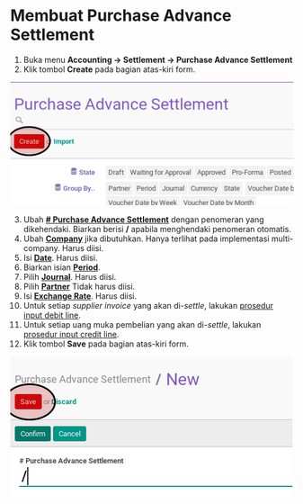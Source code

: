 # Membuat Purchase Advance Settlement

1. Buka menu **Accounting -> Settlement -> Purchase Advance Settlement**
2. Klik tombol **Create** pada bagian atas-kiri form.

![](../../img/purchase-advance-settlement/tombol-create.png)

3. Ubah **[# Purchase Advance Settlement](./penjelasan.md#field-name)** dengan penomeran yang dikehendaki. Biarkan berisi **/** apabila menghendaki penomeran otomatis.
4. Ubah **[Company](./penjelasan.md#field-company)** jika dibutuhkan. Hanya terlihat pada implementasi multi-company. Harus diisi.
5. Isi **[Date](./penjelasan.md#field-date)**. Harus diisi.
6. Biarkan isian **[Period](./penjelasan.md#field-period)**.
7. Pilih **[Journal](./penjelasan.md#field-journal)**. Harus diisi.
8. Pilih **[Partner](./penjelasan.md#field-partner)** Tidak harus diisi.
9. Isi **[Exchange Rate](./penjelasan.md#field-exchange-rate)**. Harus diisi.
10. <a name="langkah-10">Untuk</a> setiap *supplier invoice* yang akan di-*settle*, lakukan [prosedur input debit line](./debit-line.md).
11. <a name="langkah-10">Untuk</a> setiap uang muka pembelian yang akan di-*settle*, lakukan [prosedur input credit line](./credit-line.md).
12. <a name="langkah-12">Klik</a> tombol **Save** pada bagian atas-kiri form.

![](../../img/purchase-advance-settlement/tombol-save.png)
